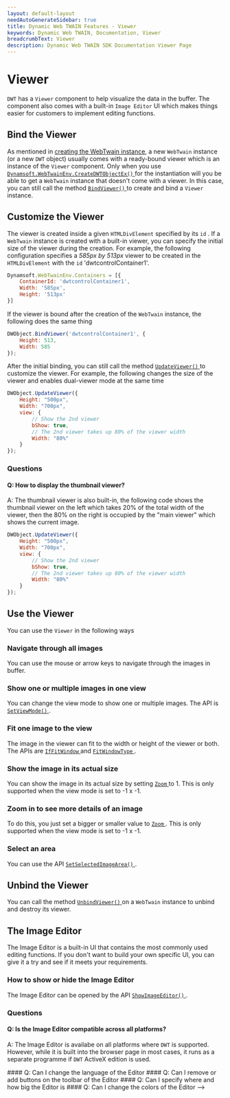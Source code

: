 ```yaml
---
layout: default-layout
needAutoGenerateSidebar: true
title: Dynamic Web TWAIN Features - Viewer
keywords: Dynamic Web TWAIN, Documentation, Viewer
breadcrumbText: Viewer
description: Dynamic Web TWAIN SDK Documentation Viewer Page
---
```


# Viewer

`DWT` has a `Viewer` component to help visualize the data in the buffer. The component also comes with a built-in `Image Editor` UI which makes things easier for customers to implement editing functions.

## Bind the Viewer

As mentioned in [creating the WebTwain instance]({{site.indepth}}features/initialize.html#creating-the-webtwain-instance), a new `WebTwain` instance (or a new `DWT` object) usually comes with a ready-bound viewer which is an instance of the `Viewer` component. Only when you use [ `Dynamsoft.WebTwainEnv.CreateDWTObjectEx()` ]({{site.indepth}}features/initialize.html#dynamsoftwebtwainenvcreatedwtobjectex) for the instantiation will you be able to get a `WebTwain` instance that doesn't come with a viewer. In this case, you can still call the method [ `BindViewer()` ]({{site.info}}api/WebTwain_Viewer.html#bindviewer) to create and bind a `Viewer` instance.

## Customize the Viewer

The viewer is created inside a given `HTMLDivElement` specified by its `id` . If a `WebTwain` instance is created with a built-in viewer, you can specify the initial size of the viewer during the creation. For example, the following configuration specifies a *585px by 513px* viewer to be created in the `HTMLDivElement` with the `id` 'dwtcontrolContainer1'.

``` javascript
Dynamsoft.WebTwainEnv.Containers = [{
    ContainerId: 'dwtcontrolContainer1',
    Width: '585px',
    Height: '513px'
}]
```

If the viewer is bound after the creation of the `WebTwain` instance, the following does the same thing

``` javascript
DWObject.BindViewer('dwtcontrolContainer1', {
    Height: 513,
    Width: 585
});
```

After the initial binding, you can still call the method [ `UpdateViewer()` ]({{site.info}}api/WebTwain_Viewer.html#updateviewer) to customize the viewer. For example, the following changes the size of the viewer and enables dual-viewer mode at the same time

``` javascript
DWObject.UpdateViewer({
    Height: "500px",
    Width: "700px",
    view: {
        // Show the 2nd viewer
        bShow: true,
        // The 2nd viewer takes up 80% of the viewer width
        Width: "80%"
    }
});
```

### Questions

#### Q: How to display the thumbnail viewer?

A: The thumbnail viewer is also built-in, the following code shows the thumbnail viewer on the left which takes 20% of the total width of the viewer, then the 80% on the right is occupied by the "main viewer" which shows the current image.

``` javascript
DWObject.UpdateViewer({
    Height: "500px",
    Width: "700px",
    view: {
        // Show the 2nd viewer
        bShow: true,
        // The 2nd viewer takes up 80% of the viewer width
        Width: "80%"
    }
});
```

## Use the Viewer

You can use the `Viewer` in the following ways

### Navigate through all images

You can use the mouse or arrow keys to navigate through the images in buffer.

### Show one or multiple images in one view

You can change the view mode to show one or multiple images. The API is [ `SetViewMode()` ]({{site.info}}api/WebTwain_Viewer.html#setviewmode).

### Fit one image to the view

The image in the viewer can fit to the width or height of the viewer or both. The APIs are [ `IfFitWindow` ]({{site.info}}api/WebTwain_Viewer.html#iffitwindow) and [ `FitWindowType` ]({{site.info}}api/WebTwain_Viewer.html#fitwindowtype).

### Show the image in its actual size

You can show the image in its actual size by setting [ `Zoom` ]({{site.info}}api/WebTwain_Viewer.html#zoom) to 1. This is only supported when the view mode is set to -1 x -1.

### Zoom in to see more details of an image

To do this, you just set a bigger or smaller value to  [ `Zoom` ]({{site.info}}api/WebTwain_Viewer.html#zoom). This is only supported when the view mode is set to -1 x -1.

### Select an area

You can use the API [ `SetSelectedImageArea()` ]({{site.info}}api/WebTwain_Viewer.html#setselectedimagearea).

## Unbind the Viewer

You can call the method [ `UnbindViewer()` ]({{site.info}}api/WebTwain_Viewer.html#unbindviewer) on a `WebTwain` instance to unbind and destroy its viewer.

## The Image Editor

The Image Editor is a built-in UI that contains the most commonly used editing functions. If you don't want to build your own specific UI, you can give it a try and see if it meets your requirements.

### How to show or hide the Image Editor

The Image Editor can be opened by the API [ `ShowImageEditor()` ]({{site.info}}api/WebTwain_Viewer.html#showimageeditor).

### Questions

#### Q: Is the Image Editor compatible across all platforms?

A: The Image Editor is availabe on all platforms where `DWT` is supported. However, while it is built into the browser page in most cases, it runs as a separate programme if `DWT` ActiveX edition is used.
<!-->

#### Q: Can I change the language of the Editor

#### Q: Can I remove or add buttons on the toolbar of the Editor

#### Q: Can I specify where and how big the Editor is

#### Q: Can I change the colors of the Editor

-->
